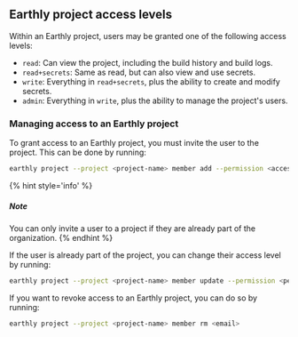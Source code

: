 ## Earthly project access levels

Within an Earthly project, users may be granted one of the following access levels:

* `read`: Can view the project, including the build history and build logs.
* `read+secrets`: Same as read, but can also view and use secrets.
* `write`: Everything in `read+secrets`, plus the ability to create and modify secrets.
* `admin`: Everything in `write`, plus the ability to manage the project's users.

### Managing access to an Earthly project

To grant access to an Earthly project, you must invite the user to the project. This can be done by running:

```bash
earthly project --project <project-name> member add --permission <access-level> <email>
```

{% hint style='info' %}
##### Note
You can only invite a user to a project if they are already part of the organization.
{% endhint %}

If the user is already part of the project, you can change their access level by running:

```bash
earthly project --project <project-name> member update --permission <permission> <email>
```

If you want to revoke access to an Earthly project, you can do so by running:

```bash
earthly project --project <project-name> member rm <email>
```
